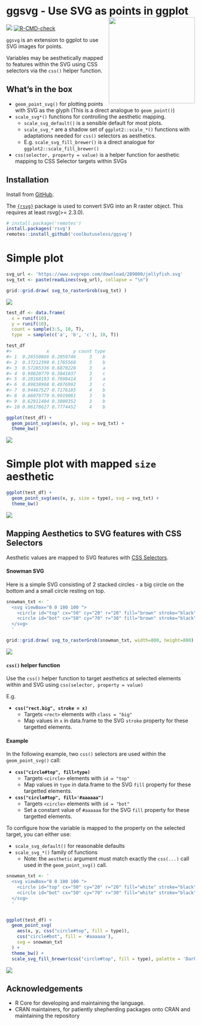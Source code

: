 
<!-- README.md is generated from README.Rmd. Please edit that file -->

# ggsvg - Use SVG as points in ggplot <img src="man/figures/logo-ggsvg.png" align="right" width="230"/>

<!-- badges: start -->

![](https://img.shields.io/badge/cool-useless-green.svg)
[![R-CMD-check](https://github.com/coolbutuseless/ggsvg/workflows/R-CMD-check/badge.svg)](https://github.com/coolbutuseless/ggsvg/actions)
<!-- badges: end -->

`ggsvg` is an extension to ggplot to use SVG images for points.

Variables may be aesthetically mapped to features within the SVG using
CSS selectors via the `css()` helper function.

## What’s in the box

-   `geom_point_svg()` for plotting points with SVG as the glyph (This
    is a direct analogue to `geom_point()`)
-   `scale_svg*()` functions for controlling the aesthetic mapping.
    -   `scale_svg_default()` is a sensible default for most plots.
    -   `scale_svg_*` are a shadow set of `ggplot2::scale_*()` functions
        with adaptations needed for `css()` selectors as aesthetics.
    -   E.g. `scale_svg_fill_brewer()` is a direct analogue for
        `ggplot2::scale_fill_brewer()`
-   `css(selector, property = value)` is a helper function for aesthetic
    mapping to CSS Selector targets within SVGs

## Installation

Install from [GitHub](https://github.com/coolbutuseless/ggsvg).

The [`{rsvg}`](https://github.com/ropensci/rsvg) package is used to
convert SVG into an R raster object. This requires at least rsvg(\>=
2.3.0).

``` r
# install.package('remotes')
install.packages('rsvg')
remotes::install_github('coolbutuseless/ggsvg')
```

# Simple plot

``` r
svg_url <- 'https://www.svgrepo.com/download/289000/jellyfish.svg'
svg_txt <- paste(readLines(svg_url), collapse = "\n")
```

``` r
grid::grid.draw( svg_to_rasterGrob(svg_txt) )
```

![](man/figures/README-unnamed-chunk-4-1.png)<!-- -->

``` r
test_df <- data.frame(
  x = runif(10), 
  y = runif(10), 
  count = sample(3:5, 10, T),
  type  = sample(c('a', 'b', 'c'), 10, T))

test_df
#>             x         y count type
#> 1  0.26550866 0.2059746     3    b
#> 2  0.37212390 0.1765568     5    b
#> 3  0.57285336 0.6870228     3    a
#> 4  0.90820779 0.3841037     3    c
#> 5  0.20168193 0.7698414     3    a
#> 6  0.89838968 0.4976992     3    c
#> 7  0.94467527 0.7176185     4    b
#> 8  0.66079779 0.9919061     3    b
#> 9  0.62911404 0.3800352     3    b
#> 10 0.06178627 0.7774452     4    b

ggplot(test_df) + 
  geom_point_svg(aes(x, y), svg = svg_txt) + 
  theme_bw()
```

![](man/figures/README-unnamed-chunk-5-1.png)<!-- -->

# Simple plot with mapped `size` aesthetic

``` r
ggplot(test_df) + 
  geom_point_svg(aes(x, y, size = type), svg = svg_txt) + 
  theme_bw()
```

![](man/figures/README-unnamed-chunk-6-1.png)<!-- -->

## Mapping Aesthetics to SVG features with CSS Selectors

Aesthetic values are mapped to SVG features with [CSS
Selectors](https://developer.mozilla.org/en-US/docs/Web/CSS/CSS_Selectors).

#### Snowman SVG

Here is a simple SVG consisting of 2 stacked circles - a big circle on
the bottom and a small circle resting on top.

``` r
snowman_txt <- '
  <svg viewBox="0 0 100 100 ">
    <circle id="top" cx="50" cy="20" r="20" fill="brown" stroke="black" />
    <circle id="bot" cx="50" cy="70" r="30" fill="brown" stroke="black" />
  </svg>
  '

grid::grid.draw( svg_to_rasterGrob(snowman_txt, width=800, height=800) )
```

![](man/figures/README-unnamed-chunk-7-1.png)<!-- -->

#### `css()` helper function

Use the `css()` helper function to target aesthetics at selected
elements within and SVG using `css(selector, property = value)`

E.g.

-   **`css("rect.big", stroke = x)`**
    -   Targets `<rect>` elements with `class = "big"`
    -   Map values in `x` in data.frame to the SVG `stroke` property for
        these targetted elements.

#### Example

In the following example, two `css()` selectors are used within the
`geom_point_svg()` call:

-   **`css("circle#top", fill=type)`**
    -   Targets `<circle>` elements with `id = "top"`
    -   Map values in `type` in data.frame to the SVG `fill` property
        for these targetted elements.
-   **`css("circle#top", fill='#aaaaaa")`**
    -   Targets `<circle>` elements with `id = "bot"`
    -   Set a constant value of `#aaaaaa` for the SVG `fill` property
        for these targetted elements.

To configure how the variable is mapped to the property on the selected
target, you can either use:

-   `scale_svg_default()` for reasonable defaults
-   `scale_svg_*()` family of functions
    -   Note: the `aesthetic` argument must match exactly the `css(...)`
        call used in the `geom_point_svg()` call.

``` r
snowman_txt <- '
  <svg viewBox="0 0 100 100 ">
    <circle id="top" cx="50" cy="20" r="20" fill="white" stroke="black" />
    <circle id="bot" cx="50" cy="70" r="30" fill="white" stroke="black" />
  </svg>
  '


ggplot(test_df) + 
  geom_point_svg(
    aes(x, y, css("circle#top", fill = type)),
    css("circle#bot", fill = '#aaaaaa'),
    svg = snowman_txt
  ) +
  theme_bw() + 
  scale_svg_fill_brewer(css("circle#top", fill = type), palette = 'Dark2')
```

![](man/figures/README-unnamed-chunk-8-1.png)<!-- -->

## Acknowledgements

-   R Core for developing and maintaining the language.
-   CRAN maintainers, for patiently shepherding packages onto CRAN and
    maintaining the repository
